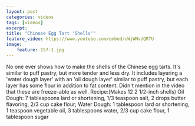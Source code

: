 ```yaml
---
layout: post
categories: videos
tags: [videos]
excerpt: 
title: "Chinese Egg Tart 'Shells'"
feature_video: https://www.youtube.com/embed/uWjWNvUQRTU
image:
    feature: 157-1.jpg
---
```


No one ever shows how to make the shells of the Chinese egg tarts.  It's similar to puff pastry, but more tender and less dry.  It includes layering a 'water dough layer' with an 'oil dough layer' similar to puff pastry, but each layer has some flour in addition to fat content. Didn't mention in the video that these are freeze-able as well. Recipe:(Makes 12  2 1/2-inch shells) Oil Dough: 7 tablespoons lard or shortening, 1/3 teaspoon salt, 2 drops butter flavoring, 2/3 cup cake flour; Water Dough: 1 tablespoon lard or shortening, 1 teaspoon vegetable oil, 3 tablespoons water, 2/3 cup cake flour, 1 tablespoon sugar

